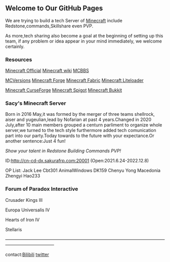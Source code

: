 ## Welcome to Our GitHub Pages

We are trying to build a tech Server of [Minecraft](https://minecraft-zh.gamepedia.com/Minecraft_Wiki) include Redstone,commands,Skillshare even PVP.

As more,tech sharing also become a goal at the beginning of setting up this team, if any problem or idea appear in your mind immediately, we welcome certainly.

### Resources

[Minecraft Official](https://www.minecraft.net/zh-hans/)  [Minecraft wiki](https://minecraft-zh.gamepedia.com/Minecraft_Wiki)  [MCBBS](https://www.mcbbs.net/)

[MCVersions](https://mcversions.net/)  [Minecraft Forge](https://files.minecraftforge.net/)  [Minecraft Fabric](https://fabricmc.net/)  [Minecraft Liteloader](http://www.liteloader.com/)

[Minecraft CurseForge](https://www.curseforge.com/minecraft/modpacks)  [Minecraft Spigot](https://www.spigotmc.org/)  [Minecraft Bukkit](https://dev.bukkit.org/bukkit-plugins)

### Sacy's Minecraft Server

Born in 2016 May,it was formed by the merger of three teams shellrock, aiser and yugeulian,lead by Nofarian at past 4 years.Changed in 2020 July,after 10 main members grouped a centurn parliment to organize whole server,we turned to the tech style furthermore added tech comunication part into our party.Today towards to the future with your expectance.Or another sentence:Just 4 fun!

*Show your talent in Redstone Building Commands PVP!*

ID:http://cn-cd-dx.sakurafrp.com:20001 (Open:2021.6.24-2022.12.8)

OP List:
Jack
Lee
Cbt301
AnimalWindows
DK159
Chenyu
Yong
Macedonia
Zhengyi
Hao233

### Forum of Paradox Interactive

Crusader Kings III

Europa Universalis IV

Hearts of Iron IV

Stellaris

———————————————————————————————————————————————

contact:[Bilibili](https://space.bilibili.com/2438895111)
        [twitter](https://twitter.com/timsadx?s=09)

